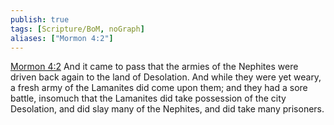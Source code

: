 ```yaml
---
publish: true
tags: [Scripture/BoM, noGraph]
aliases: ["Mormon 4:2"]
---
```

[Mormon 4:2](https://churchofjesuschrist.org/study/scriptures/bofm/morm/4?lang=eng&id=p2#p2) And it came to pass that the armies of the Nephites were driven back again to the land of Desolation. And while they were yet weary, a fresh army of the Lamanites did come upon them; and they had a sore battle, insomuch that the Lamanites did take possession of the city Desolation, and did slay many of the Nephites, and did take many prisoners.
